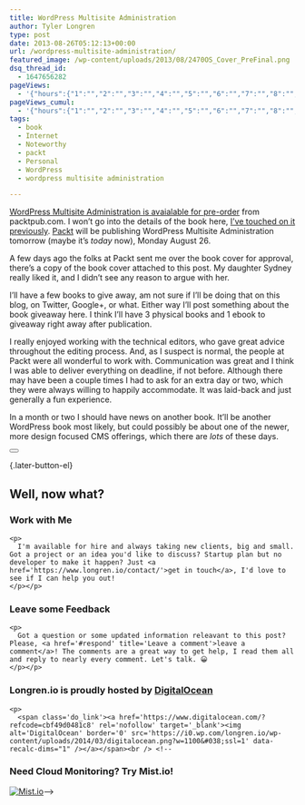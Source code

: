 ```yaml
---
title: WordPress Multisite Administration
author: Tyler Longren
type: post
date: 2013-08-26T05:12:13+00:00
url: /wordpress-multisite-administration/
featured_image: /wp-content/uploads/2013/08/2470OS_Cover_PreFinal.png
dsq_thread_id:
  - 1647656282
pageViews:
  - '{"hours":{"1":"","2":"","3":"","4":"","5":"","6":"","7":"","8":"","9":"","10":"","11":"","12":"","13":"","14":"","15":"","16":"","17":"","18":"","19":"","20":"","21":"","22":"","23":"","24":"","25":"","26":"","27":"","28":"","29":"","30":"","31":"","32":"","33":"","34":"","35":"","36":"","37":"","38":"","39":"","40":"","41":"","42":"","43":"","44":"","45":"","46":"","47":""},"days":{"2":"","3":"","4":"","5":"","6":"","7":"","8":"","9":"","10":"","11":"","12":"","13":"","14":""},"weeks":{"3":"","4":"","5":"","6":"","7":"","8":"","9":"","10":"","11":"","12":""},"months":{"4":"","5":"","6":"","7":"","8":"","9":"","10":"","11":"","12":"","13":"","14":"","15":"","16":"","17":"","18":"","19":"","20":"","21":"","22":"","23":"","24":""}}'
pageViews_cumul:
  - '{"hours":{"1":"","2":"","3":"","4":"","5":"","6":"","7":"","8":"","9":"","10":"","11":"","12":"","13":"","14":"","15":"","16":"","17":"","18":"","19":"","20":"","21":"","22":"","23":"","24":"","25":"","26":"","27":"","28":"","29":"","30":"","31":"","32":"","33":"","34":"","35":"","36":"","37":"","38":"","39":"","40":"","41":"","42":"","43":"","44":"","45":"","46":"","47":""},"days":{"2":"","3":"","4":"","5":"","6":"","7":"","8":"","9":"","10":"","11":"","12":"","13":"","14":""},"weeks":{"3":"","4":"","5":"","6":"","7":"","8":"","9":"","10":"","11":"","12":""},"months":{"4":"","5":"","6":"","7":"","8":"","9":"","10":"","11":"","12":"","13":"","14":"","15":"","16":"","17":"","18":"","19":"","20":"","21":"","22":"","23":"","24":""}}'
tags:
  - book
  - Internet
  - Noteworthy
  - packt
  - Personal
  - WordPress
  - wordpress multisite administration

---
```

[WordPress Multisite Administration is avaialable for pre-order][1] from packtpub.com. I won&#8217;t go into the details of the book here, [I&#8217;ve touched on it previously][2]. [Packt][3] will be publishing WordPress Multisite Administration tomorrow (maybe it&#8217;s _today_ now), Monday August 26.

A few days ago the folks at Packt sent me over the book cover for approval, there&#8217;s a copy of the book cover attached to this post. My daughter Sydney really liked it, and I didn&#8217;t see any reason to argue with her.

I&#8217;ll have a few books to give away, am not sure if I&#8217;ll be doing that on this blog, on Twitter, Google+, or what. Either way I&#8217;ll post something about the book giveaway here. I think I&#8217;ll have 3 physical books and 1 ebook to giveaway right away after publication.

I really enjoyed working with the technical editors, who gave great advice throughout the editing process. And, as I suspect is normal, the people at Packt were all wonderful to work with. Communication was great and I think I was able to deliver everything on deadline, if not before. Although there may have been a couple times I had to ask for an extra day or two, which they were always willing to happily accommodate. It was laid-back and just generally a fun experience.

In a month or two I should have news on another book. It&#8217;ll be another WordPress book most likely, but could possibly be about one of the newer, more design focused CMS offerings, which there are _lots_ of these days. 

<div class="wpulike wpulike-default " >
  <div class="wp_ulike_general_class wp_ulike_is_not_liked">
    <button type="button"
					aria-label="Like Button"
					data-ulike-id="4671"
					data-ulike-nonce="9f2ebc6d6b"
					data-ulike-type="likeThis"
					data-ulike-template="wpulike-default"
					data-ulike-display-likers="0"
					data-ulike-disable-pophover="0"
					class="wp_ulike_btn wp_ulike_put_image wp_likethis_4671"></button><span class="count-box"></span>
  </div>
</div>

[][4]{.later-button-el}

<div class='what-next'>
  <h2>
    Well, now what?
  </h2>
  
  <div class='hire'>
    <h3>
      Work with Me
    </h3>
    
    <p>
      I'm available for hire and always taking new clients, big and small. Got a project or an idea you'd like to discuss? Startup plan but no developer to make it happen? Just <a href='https://www.longren.io/contact/'>get in touch</a>, I'd love to see if I can help you out!
    </p></p>
  </div>
  
  <div class='hire'>
    <h3>
      Leave some Feedback
    </h3>
    
    <p>
      Got a question or some updated information releavant to this post? Please, <a href='#respond' title='Leave a comment'>leave a comment</a>! The comments are a great way to get help, I read them all and reply to nearly every comment. Let's talk. 😀
    </p></p>
  </div>
  
  <div class='now-what-bottom-ad'>
    <h3>
      Longren.io is proudly hosted by <a href='https://www.digitalocean.com/?refcode=cbf49d0481c8'>DigitalOcean</a>
    </h3>
    
    <p>
      <span class='do_link'><a href='https://www.digitalocean.com/?refcode=cbf49d0481c8' rel='nofollow' target='_blank'><img alt='DigitalOcean' border='0' src='https://i0.wp.com/longren.io/wp-content/uploads/2014/03/digitalocean.png?w=1100&#038;ssl=1' data-recalc-dims="1" /></a></span><br /> <!--

<h3>Need Cloud Monitoring? Try Mist.io!</h3>

<span class='do_link'><a href='http://mist.io/?ref=tyler' rel='nofollow' target='_blank'><img alt='Mist.io' border='0' src='https://i0.wp.com/longren.io/wp-content/uploads/2014/04/mistio.jpg?w=1100&#038;ssl=1' data-recalc-dims="1"></a></span>--></div> </div>

 [1]: http://www.packtpub.com/wordpress-multisite-administration/book
 [2]: http://www.longren.org/im-writing-a-wordpress-book/
 [3]: http://www.packtpub.com
 [4]: #